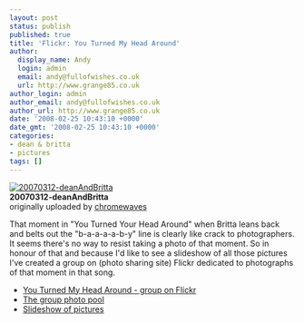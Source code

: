 ```yaml
---
layout: post
status: publish
published: true
title: 'Flickr: You Turned My Head Around'
author:
  display_name: Andy
  login: admin
  email: andy@fullofwishes.co.uk
  url: http://www.grange85.co.uk
author_login: admin
author_email: andy@fullofwishes.co.uk
author_url: http://www.grange85.co.uk
date: '2008-02-25 10:43:10 +0000'
date_gmt: '2008-02-25 10:43:10 +0000'
categories:
- dean & britta
- pictures
tags: []
---
```

<div class="imagebox-a"><a href="http://www.flickr.com/photos/chromewaves/419683410/" title="Photo Sharing"><img src="https://farm1.static.flickr.com/150/419683410_311781e2a7_m.jpg" alt="20070312-deanAndBritta" /></a><br/><strong>20070312-deanAndBritta</strong><br/>originally uploaded by <a href="http://www.flickr.com/people/chromewaves/">chromewaves</a></div>
<div>
<p>That moment in "You Turned Your Head Around" when Britta leans back and belts out the "b-a-a-a-a-b-y" line is clearly like crack to photographers. It seems there's no way to resist taking a photo of that moment. So in honour of that and because I'd like to see a slideshow of all those pictures I've created a group on (photo sharing site) Flickr dedicated to photographs of that moment in that song.</p>
<ul>
<li><a href="http://flickr.com/groups/677374@N21/">You Turned My Head Around - group on Flickr</a></li>
<li><a href="http://flickr.com/groups/677374@N21/pool/">The group photo pool</a></li>
<li><a href="http://flickr.com/groups/677374@N21/pool/show/">Slideshow of pictures</a></li>
</ul>
<p><br clear="right"/>
</div>
